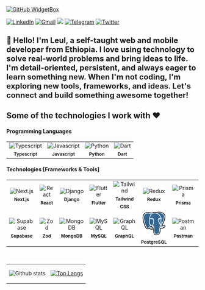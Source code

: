 [![GitHub WidgetBox](https://github-widgetbox.vercel.app/api/profile?username=Leulc21&data=followers,repositories,stars,commits&theme=viridescent)](https://github.com/Leulc21)
<!-- <h3 align ="center"> <strong> Let`s Code.Build & FUN </strong> </h3>  -->
<div align="left" width="100%" height="100%"> 
 
[![LinkedIn](https://img.shields.io/badge/linkedin-%230077B5.svg?style=for-the-badge&logo=linkedin&logoColor=white)](https://www.linkedin.com/in/leul-chanie-7b10ba260/)
[![Gmail](https://img.shields.io/badge/%20-Send%20Mail-black?color=14171A&labelColor=ef5350&logo=gmail&logoColor=ffffff&style=for-the-badge)](mailto:leulchanie576@gmail.com)
![](https://komarev.com/ghpvc/?username=yeabnoah&color=brightgreen&style=for-the-badge)
[![Telegram](https://img.shields.io/badge/Telegram-%231877F2.svg?style=for-the-badge&logo=Telegram&logoColor=white)](https://t.me/LeulC21)
[![Twitter](https://img.shields.io/badge/Twitter-%231DA1F2.svg?style=.for-the-badge&logo=Twitter&logoColor=white)](https://x.com/Leulc21)
</div>

<h4 style="font-size: 20px;">
  👋 Hello! I'm Leul, a self-taught web and mobile developer from Ethiopia. I love using technology to solve real-world problems and bring ideas to life. I'm detail-oriented, persistent, and always eager to learn something new. When I'm not coding, I'm exploring new tools, frameworks, and ideas. Let's connect and build something awesome together!
</h4>

<h2>Some of the technologies I work with ❤️</h2>

<h4>Programming Languages</h4>
 
<table width="100%" height="100%">
  <tr>
    <td align="center">
      <img alt="Typescript" height="64px" src="https://cdn.worldvectorlogo.com/logos/typescript.svg" />
      <br />
      <sub><b>Typescript</b></sub>
    </td>
    <td align="center">
      <img alt="Javascript" height="64px" src="https://cdn.worldvectorlogo.com/logos/logo-javascript.svg" />
      <br />
      <sub><b>Javascript</b></sub>
    </td>
    <td align="center">
      <img alt="Python" height="64px" src="https://cdn.worldvectorlogo.com/logos/python-5.svg" />
      <br />
      <sub><b>Python</b></sub>
    </td>
    <td align="center">
      <img alt="Dart" height="64px" src="https://cdn.jsdelivr.net/gh/devicons/devicon/icons/dart/dart-original.svg" />
      <br />
      <sub><b>Dart</b></sub>
    </td>
  </tr>
</table>

<h4>Technologies [Frameworks & Tools]</h4>

<table width="100%">
  <tr>
    <td align="center">
      <img alt="Next.js" height="64px" src="https://www.datocms-assets.com/75941/1657707878-nextjs_logo.png" />
      <br />
      <sub><b>Next.js</b></sub>
    </td>
    <td align="center">
      <img alt="React" height="64px" src="https://cdn.worldvectorlogo.com/logos/react-2.svg" />
      <br />
      <sub><b>React</b></sub>
    </td>
    <td align="center">
      <img alt="Django" height="64px" src="https://cdn.worldvectorlogo.com/logos/django.svg" />
      <br />
      <sub><b>Django</b></sub>
    </td>
    <td align="center">
      <img alt="Flutter" height="64px" src="https://cdn.jsdelivr.net/gh/devicons/devicon/icons/flutter/flutter-original.svg" />
      <br />
      <sub><b>Flutter</b></sub>
    </td>
    <td align="center">
      <img alt="Tailwind" height="64px" src="https://cdn.worldvectorlogo.com/logos/tailwindcss.svg" />
      <br />
      <sub><b>Tailwind CSS</b></sub>
    </td>
    <td align="center">
      <img alt="Redux" height="64px" src="https://cdn.worldvectorlogo.com/logos/redux.svg" />
      <br />
      <sub><b>Redux</b></sub>
    </td>
    <td align="center">
      <img alt="Prisma" height="48px" src="https://cdn.jsdelivr.net/npm/simple-icons@v11/icons/prisma.svg" />
      <br />
      <sub><b>Prisma</b></sub>
    </td>
    <td align="center">
      <img alt="Firebase" height="64px" src="https://cdn.jsdelivr.net/gh/devicons/devicon/icons/firebase/firebase-plain.svg" />
      <br />
      <sub><b>Firebase</b></sub>
    </td>
    <td align="center">
      <img alt="shad-cn" height="64px" src="https://pbs.twimg.com/media/FxoIFVgagAE-gqB?format=png&name=4096x4096" />
      <br />
      <sub><b>shad-cn</b></sub>
    </td>
  </tr>
  <tr>
    <td align="center">
      <img alt="Supabase" height="64px" src="https://cdn.jsdelivr.net/gh/devicons/devicon/icons/supabase/supabase-original.svg" />
      <br />
      <sub><b>Supabase</b></sub>
    </td>
    <td align="center">
      <img alt="Zod" height="64px" src="https://img.icons8.com/ios-filled/100/000000/code.png" />
      <br />
      <sub><b>Zod</b></sub>
    </td>
    <td align="center">
      <img alt="MongoDB" height="64px" src="https://cdn.worldvectorlogo.com/logos/mongodb-icon-1.svg" />
      <br />
      <sub><b>MongoDB</b></sub>
    </td>
    <td align="center">
      <img alt="MySQL" height="64px" src="https://brandslogos.com/wp-content/uploads/thumbs/mysql-logo-vector-1.svg" />
      <br />
      <sub><b>MySQL</b></sub>
    </td>
    <td align="center">
      <img alt="GraphQL" height="64px" src="https://cdn.worldvectorlogo.com/logos/graphql-logo-2.svg" />
      <br />
      <sub><b>GraphQL</b></sub>
    </td>
    <td align="center">
      <img alt="PostgreSQL" height="64px" src="https://github.com/devicons/devicon/blob/master/icons/postgresql/postgresql-original.svg?raw=true" />
      <br />
      <sub><b>PostgreSQL</b></sub>
    </td>
    <td align="center">
      <img alt="Postman" height="64px" src="https://cdn.jsdelivr.net/gh/devicons/devicon/icons/postman/postman-original.svg" />
      <br />
      <sub><b>Postman</b></sub>
    </td>
  <!-- Drizzle ORM -->
<td align="center">
  <img alt="Drizzle ORM" height="48" src="https://raw.githubusercontent.com/drizzle-team/drizzle-orm/main/assets/logo.svg" />
  <br />
  <sub><b>Drizzle ORM</b></sub>
</td>

<!-- Clerk -->
<td align="center">
  <img alt="Clerk" height="48" src="https://raw.githubusercontent.com/clerk/clerk-sdk-node/main/assets/logo.png" />
  <br />
  <sub><b>Clerk</b></sub>
</td>

<!-- BetterAuth (Custom/Fallback) -->
<td align="center">
  <img alt="BetterAuth" height="48" src="https://img.icons8.com/ios-filled/50/lock.png" />
  <br />
  <sub><b>BetterAuth</b></sub>
</td>
<td align="center">
  <img alt="Hono" height="64px" src="https://raw.githubusercontent.com/honojs/hono/main/assets/hono-logo.png" />
  <br />
  <sub><b>Hono</b></sub>
</td>
<td align="center">
  <img alt="Express" height="64px" src="https://raw.githubusercontent.com/devicons/devicon/master/icons/express/express-original-wordmark.svg" />
  <br />
  <sub><b>Express</b></sub>
</td>
<td align="center">
  <img alt="Express" height="64px" src="https://raw.githubusercontent.com/devicons/devicon/master/icons/express/express-original-wordmark.svg" />
  <br />
  <sub><b>Express</b></sub>
</td>
<td align="center">
  <img alt="Node.js" height="64px" src="https://raw.githubusercontent.com/devicons/devicon/master/icons/nodejs/nodejs-original.svg" />
  <br />
  <sub><b>Node.js</b></sub>
</td>
<td align="center">
  <img alt="Bun.js" height="64px" src="https://bun.sh/logo.svg" />
  <br />
  <sub><b>Bun.js</b></sub>
</td>


  </tr>
</table>

<br />

<table align="center" width="100%" height="100%" >
   <tr>
     <td> 
  
![Github stats](https://github-readme-stats.vercel.app/api?username=Leulc21&theme=radical&show_icons=true&count_private=true&hide=issues) </td>
     <td> [![Top Langs](https://github-readme-stats.vercel.app/api/top-langs/?username=Leulc21&theme=radical&layout=compact)](https://github.com/Leulc21) </td>
   </tr>
  </table>
